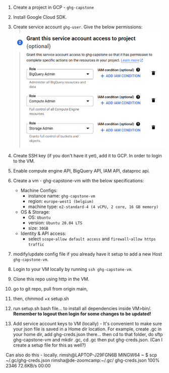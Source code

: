1. Create a project in GCP - `ghg-capstone` 
2. Install Google Cloud SDK.
3. Create service account `ghg-user`. Give the below permissions:
    ![alt text](../images/permissions.png)
4. Create SSH key (if you don't have it yet), add it to GCP. In order to login to the VM. 
5. Enable compute engine API, BigQuery API, IAM API, dataproc api. 
6. Create a vm - ghg-capstone-vm with the below specifications:
    - Machine Configs: 
        - instance name: `ghg-capstone-vm`
        - region: `europe-west1 (belgium)`
        - machine type: `e2-standard-4 (4 vCPU, 2 core, 16 GB memory)`
    - OS & Storage:
        - OS: `Ubuntu`
        - version: `Ubuntu 20.04 LTS`
        - size: `30GB`
    - Identity & API access:
        - select `scope`-`allow default access` and `firewall`-`allow https traffic`

7. modify/update config file if you already have it setup to add a new Host `ghg-capstone-vm`.
8. Login to your VM locally by running `ssh ghg-capstone-vm`. 
9. Clone this repo using http in the VM. 


10. go to git repo, pull from origin main, 
11. then, chmmod +x setup.sh 
12. run setup.sh bash file... to install all dependencies inside VM>bin/. **Remember to logout then login for some changes to be updated!**


13. Add service account keys to VM (locally) - It's convenient to make sure your json file is saved in a Home dir location.
For example, create .gc in your home dir, add ghg-creds.json there...  then cd to that folder, do sftp ghg-capstone-vm and mkdir .gc, cd .gc then put ghg-creds.json.  (Can I create a setup file for this as well?)

Can also do this - locally. 
rimsh@LAPTOP-J29FGN6B MINGW64 ~
$ scp ~/.gc/ghg-creds.json rimsha@de-zoomcamp:~/.gc/
ghg-creds.json                                                                            100% 2346    72.6KB/s   00:00



